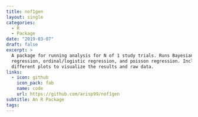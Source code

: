 ```yaml
---
title: nof1gen
layout: single
categories:
  - R
  - Package
date: "2019-03-07"
draft: false
excerpt: >
  A package for running analysis for N of 1 study trials. Runs Bayesian linear
  regression, ordinal/logistic regression, and poisson regression. Includes
  different plots to visualize the results and raw data.
links:
  - icon: github
    icon_pack: fab
    name: code
    url: https://github.com/arisp99/nof1gen
subtitle: An R Package
tags:
---
```


